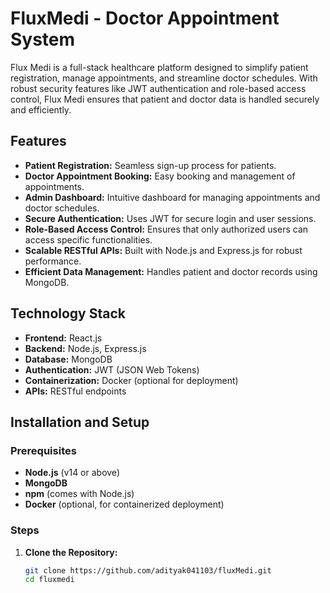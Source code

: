 # FluxMedi - Doctor Appointment System

Flux Medi is a full-stack healthcare platform designed to simplify patient registration, manage appointments, and streamline doctor schedules. With robust security features like JWT authentication and role-based access control, Flux Medi ensures that patient and doctor data is handled securely and efficiently.

## Features
- **Patient Registration:** Seamless sign-up process for patients.
- **Doctor Appointment Booking:** Easy booking and management of appointments.
- **Admin Dashboard:** Intuitive dashboard for managing appointments and doctor schedules.
- **Secure Authentication:** Uses JWT for secure login and user sessions.
- **Role-Based Access Control:** Ensures that only authorized users can access specific functionalities.
- **Scalable RESTful APIs:** Built with Node.js and Express.js for robust performance.
- **Efficient Data Management:** Handles patient and doctor records using MongoDB.

## Technology Stack
- **Frontend:** React.js
- **Backend:** Node.js, Express.js
- **Database:** MongoDB
- **Authentication:** JWT (JSON Web Tokens)
- **Containerization:** Docker (optional for deployment)
- **APIs:** RESTful endpoints

## Installation and Setup

### Prerequisites
- **Node.js** (v14 or above)
- **MongoDB**
- **npm** (comes with Node.js)
- **Docker** (optional, for containerized deployment)

### Steps

1. **Clone the Repository:**
   ```bash
   git clone https://github.com/adityak041103/fluxMedi.git
   cd fluxmedi
